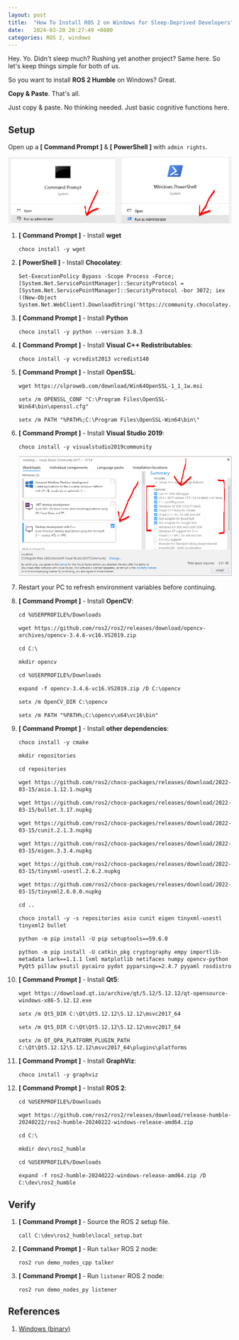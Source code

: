 ```yaml
---
layout: post
title:  "How To Install ROS 2 on Windows for Sleep-Deprived Developers"
date:   2024-03-20 20:27:49 +0800
categories: ROS 2, windows
---
```



Hey. Yo. Didn't sleep much? Rushing yet another project? Same here. So let's keep things simple for both of us. 

So you want to install **ROS 2 Humble** on Windows? Great. 

**Copy & Paste**. That's all. 

Just copy & paste. No thinking needed. Just basic cognitive functions here.

## **Setup**

Open up a **[ Command Prompt ]** & **[ PowerShell ]** with `admin rights`.

![](/img/2024_03_20/admin_cp_powershell.png)

1. **[ Command Prompt ]** - Install **wget**

    ```batch
    choco install -y wget
    ```

2. **[ PowerShell ]** - Install **Chocolatey**:

    ```batch
    Set-ExecutionPolicy Bypass -Scope Process -Force; [System.Net.ServicePointManager]::SecurityProtocol = [System.Net.ServicePointManager]::SecurityProtocol -bor 3072; iex ((New-Object System.Net.WebClient).DownloadString('https://community.chocolatey.org/install.ps1'))
    ```

3. **[ Command Prompt ]** - Install **Python**

    ```batch
    choco install -y python --version 3.8.3
    ```


4. **[ Command Prompt ]** - Install **Visual C++ Redistributables**:

    ```batch
    choco install -y vcredist2013 vcredist140
    ```

5. **[ Command Prompt ]** - Install **OpenSSL**:

    ```batch
    wget https://slproweb.com/download/Win64OpenSSL-1_1_1w.msi
    ```

    ```batch
    setx /m OPENSSL_CONF "C:\Program Files\OpenSSL-Win64\bin\openssl.cfg"
    ```

    ```batch
    setx /m PATH "%PATH%;C:\Program Files\OpenSSL-Win64\bin\"
    ```

5. **[ Command Prompt ]** - Install **Visual Studio 2019**:

    ```batch
    choco install -y visualstudio2019community
    ```

    ![](/img/2024_03_20/visual_studio_code.png)

6. Restart your PC to refresh environment variables before continuing.

7. **[ Command Prompt ]** - Install **OpenCV**:

    ```batch
    cd %USERPROFILE%/Downloads
    ```

    ```batch
    wget https://github.com/ros2/ros2/releases/download/opencv-archives/opencv-3.4.6-vc16.VS2019.zip
    ```

    ```batch
    cd C:\
    ```

    ```batch
    mkdir opencv
    ```

    ```batch
    cd %USERPROFILE%/Downloads
    ```

    ```batch
    expand -f opencv-3.4.6-vc16.VS2019.zip /D C:\opencv
    ```

    ```batch
    setx /m OpenCV_DIR C:\opencv
    ```

    ```batch
    setx /m PATH "%PATH%;C:\opencv\x64\vc16\bin"
    ```

8. **[ Command Prompt ]** - Install **other dependencies**:


    ```batch
    choco install -y cmake
    ```

    ```batch
    mkdir repositories
    ```

    ```batch
    cd repositories
    ```

    ```batch
    wget https://github.com/ros2/choco-packages/releases/download/2022-03-15/asio.1.12.1.nupkg
    ```

    ```batch
    wget https://github.com/ros2/choco-packages/releases/download/2022-03-15/bullet.3.17.nupkg
    ```

    ```batch
    wget https://github.com/ros2/choco-packages/releases/download/2022-03-15/cunit.2.1.3.nupkg
    ```

    ```batch
    wget https://github.com/ros2/choco-packages/releases/download/2022-03-15/eigen.3.3.4.nupkg
    ```

    ```batch
    wget https://github.com/ros2/choco-packages/releases/download/2022-03-15/tinyxml-usestl.2.6.2.nupkg
    ```

    ```batch
    wget https://github.com/ros2/choco-packages/releases/download/2022-03-15/tinyxml2.6.0.0.nupkg
    ```

    ```batch
    cd ..
    ```

    ```batch
    choco install -y -s repositories asio cunit eigen tinyxml-usestl tinyxml2 bullet
    ```

    ```batch
    python -m pip install -U pip setuptools==59.6.0
    ```

    ```batch
    python -m pip install -U catkin_pkg cryptography empy importlib-metadata lark==1.1.1 lxml matplotlib netifaces numpy opencv-python PyQt5 pillow psutil pycairo pydot pyparsing==2.4.7 pyyaml rosdistro
    ```

9. **[ Command Prompt ]** - Install **Qt5**:

    ```batch
    wget https://download.qt.io/archive/qt/5.12/5.12.12/qt-opensource-windows-x86-5.12.12.exe
    ```

    ```batch
    setx /m Qt5_DIR C:\Qt\Qt5.12.12\5.12.12\msvc2017_64
    ```

    ```batch
    setx /m Qt5_DIR C:\Qt\Qt5.12.12\5.12.12\msvc2017_64
    ```

    ```batch
    setx /m QT_QPA_PLATFORM_PLUGIN_PATH C:\Qt\Qt5.12.12\5.12.12\msvc2017_64\plugins\platforms
    ```

10. **[ Command Prompt ]** - Install **GraphViz**:

    ```batch
    choco install -y graphviz
    ```

11. **[ Command Prompt ]** - Install **ROS 2**:

    ```batch
    cd %USERPROFILE%/Downloads
    ```

    ```batch
    wget https://github.com/ros2/ros2/releases/download/release-humble-20240222/ros2-humble-20240222-windows-release-amd64.zip
    ```

    ```batch
    cd C:\
    ```

    ```batch
    mkdir dev\ros2_humble
    ```

    ```batch
    cd %USERPROFILE%/Downloads
    ```

    ```batch
    expand -f ros2-humble-20240222-windows-release-amd64.zip /D C:\dev\ros2_humble
    ```


## **Verify**

1. **[ Command Prompt ]** - Source the ROS 2 setup file.
    ```batch
    call C:\dev\ros2_humble\local_setup.bat
    ```

2. **[ Command Prompt ]** - Run `talker` ROS 2 node:

    ```batch
    ros2 run demo_nodes_cpp talker
    ```

3. **[ Command Prompt ]** - Run `listener` ROS 2 node:

    ```batch
    ros2 run demo_nodes_py listener
    ```

## **References**

1. [Windows (binary)](https://docs.ros.org/en/humble/Installation/Windows-Install-Binary.html)
